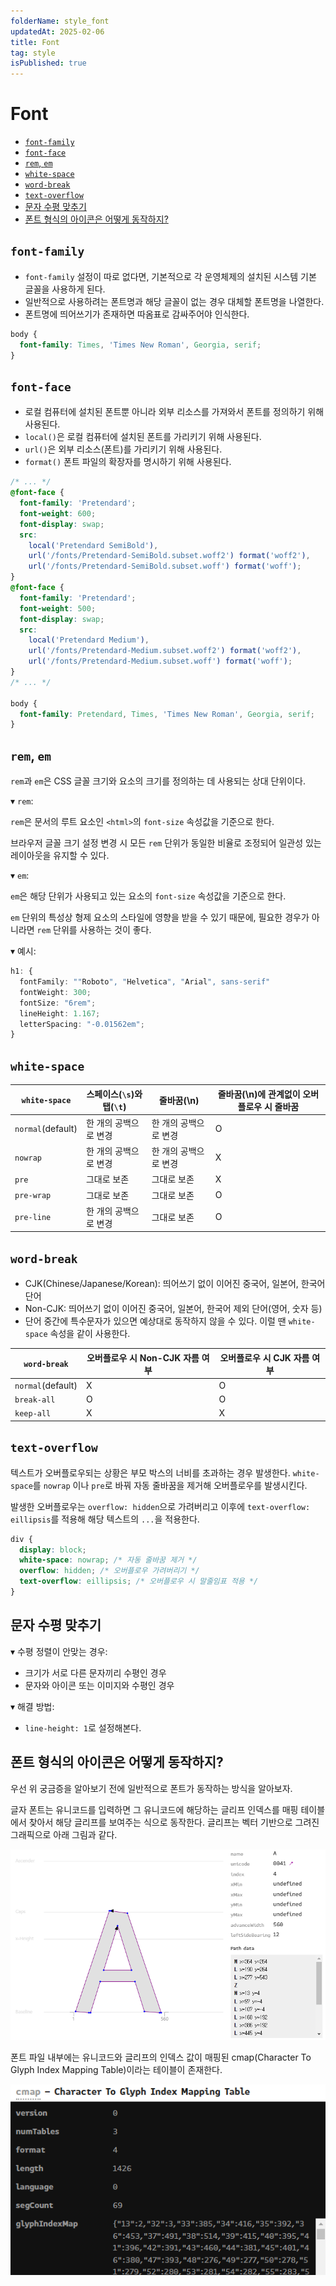 ```yaml
---
folderName: style_font
updatedAt: 2025-02-06
title: Font
tag: style
isPublished: true
---
```


# Font

- [`font-family`](#font-family)
- [`font-face`](#font-face)
- [`rem`, `em`](#rem-em)
- [`white-space`](#white-space)
- [`word-break`](#word-break)
- [`text-overflow`](#text-overflow)
- [문자 수평 맞추기](#문자-수평-맞추기)
- [폰트 형식의 아이콘은 어떻게 동작하지?](#폰트-형식의-아이콘은-어떻게-동작하지)

## `font-family`

- `font-family` 설정이 따로 없다면, 기본적으로 각 운영체제의 설치된 시스템 기본 글꼴을 사용하게 된다.
- 일반적으로 사용하려는 폰트명과 해당 글꼴이 없는 경우 대체할 폰트명을 나열한다.
- 폰트명에 띄어쓰기가 존재하면 따옴표로 감싸주어야 인식한다.

```css
body {
  font-family: Times, 'Times New Roman', Georgia, serif;
}
```

## `font-face`

- 로컬 컴퓨터에 설치된 폰트뿐 아니라 외부 리소스를 가져와서 폰트를 정의하기 위해 사용된다.
- `local()`은 로컬 컴퓨터에 설치된 폰트를 가리키기 위해 사용된다.
- `url()`은 외부 리소스(폰트)를 가리키기 위해 사용된다.
- `format()` 폰트 파일의 확장자를 명시하기 위해 사용된다.

```css
/* ... */
@font-face {
  font-family: 'Pretendard';
  font-weight: 600;
  font-display: swap;
  src:
    local('Pretendard SemiBold'),
    url('/fonts/Pretendard-SemiBold.subset.woff2') format('woff2'),
    url('/fonts/Pretendard-SemiBold.subset.woff') format('woff');
}
@font-face {
  font-family: 'Pretendard';
  font-weight: 500;
  font-display: swap;
  src:
    local('Pretendard Medium'),
    url('/fonts/Pretendard-Medium.subset.woff2') format('woff2'),
    url('/fonts/Pretendard-Medium.subset.woff') format('woff');
}
/* ... */

body {
  font-family: Pretendard, Times, 'Times New Roman', Georgia, serif;
}
```

## `rem`, `em`

`rem`과 `em`은 CSS 글꼴 크기와 요소의 크기를 정의하는 데 사용되는 상대 단위이다.

▾ `rem`:

`rem`은 문서의 루트 요소인 `<html>`의 `font-size` 속성값을 기준으로 한다.

브라우저 글꼴 크기 설정 변경 시 모든 `rem` 단위가 동일한 비율로 조정되어 일관성 있는 레이아웃을 유지할 수 있다.

▾ `em`:

`em`은 해당 단위가 사용되고 있는 요소의 `font-size` 속성값을 기준으로 한다.

`em` 단위의 특성상 형제 요소의 스타일에 영향을 받을 수 있기 때문에, 필요한 경우가 아니라면 `rem` 단위를 사용하는 것이 좋다.

▾ 예시:

```ts
h1: {
  fontFamily: ""Roboto", "Helvetica", "Arial", sans-serif"
  fontWeight: 300;
  fontSize: "6rem";
  lineHeight: 1.167;
  letterSpacing: "-0.01562em";
}
```

## `white-space`

| `white-space`     | 스페이스(`\s`)와 탭(`\t`) | 줄바꿈(\n)            | 줄바꿈(\n)에 관계없이 오버플로우 시 줄바꿈 |
| ----------------- | ------------------------- | --------------------- | ------------------------------------------ |
| `normal`(default) | 한 개의 공백으로 변경     | 한 개의 공백으로 변경 | O                                          |
| `nowrap`          | 한 개의 공백으로 변경     | 한 개의 공백으로 변경 | X                                          |
| `pre`             | 그대로 보존               | 그대로 보존           | X                                          |
| `pre-wrap`        | 그대로 보존               | 그대로 보존           | O                                          |
| `pre-line`        | 한 개의 공백으로 변경     | 그대로 보존           | O                                          |

## `word-break`

- CJK(Chinese/Japanese/Korean): 띄어쓰기 없이 이어진 중국어, 일본어, 한국어 단어
- Non-CJK: 띄어쓰기 없이 이어진 중국어, 일본어, 한국어 제외 단어(영어, 숫자 등)
- 단어 중간에 특수문자가 있으면 예상대로 동작하지 않을 수 있다. 이럴 땐 `white-space` 속성을 같이 사용한다.

| `word-break`      | 오버플로우 시 Non-CJK 자름 여부 | 오버플로우 시 CJK 자름 여부 |
| ----------------- | ------------------------------- | --------------------------- |
| `normal`(default) | X                               | O                           |
| `break-all`       | O                               | O                           |
| `keep-all`        | X                               | X                           |

## `text-overflow`

텍스트가 오버플로우되는 상황은 부모 박스의 너비를 초과하는 경우 발생한다.
`white-space`를 `nowrap` 이나 `pre`로 바꿔 자동 줄바꿈을 제거해 오버플로우를 발생시킨다.

발생한 오버플로우는 `overflow: hidden`으로 가려버리고 이후에 `text-overflow: eillipsis`를 적용해 해당 텍스트의 `...`을 적용한다.

```css
div {
  display: block;
  white-space: nowrap; /* 자동 줄바꿈 제거 */
  overflow: hidden; /* 오버플로우 가려버리기 */
  text-overflow: eillipsis; /* 오버플로우 시 말줄임표 적용 */
}
```

## 문자 수평 맞추기

▾ 수평 정렬이 안맞는 경우:

- 크기가 서로 다른 문자끼리 수평인 경우
- 문자와 아이콘 또는 이미지와 수평인 경우

▾ 해결 방법:

- `line-height: 1`로 설정해본다.

## 폰트 형식의 아이콘은 어떻게 동작하지?

우선 위 궁금증을 알아보기 전에 일반적으로 폰트가 동작하는 방식을 알아보자.

글자 폰트는 유니코드를 입력하면 그 유니코드에 해당하는 글리프 인덱스를 매핑 테이블에서 찾아서 해당 글리프를 보여주는 식으로 동작한다. 글리프는 벡터 기반으로 그려진 그래픽으로 아래 그림과 같다.

![img](images/glyph.png)

폰트 파일 내부에는 유니코드와 글리프의 인덱스 값이 매핑된 cmap(Character To Glyph Index Mapping Table)이라는 테이블이 존재한다.

![img](images/cmap.png)
